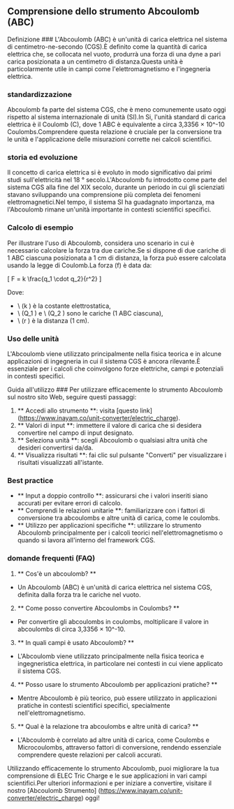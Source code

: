 ## Comprensione dello strumento Abcoulomb (ABC)

Definizione ###
L'Abcoulomb (ABC) è un'unità di carica elettrica nel sistema di centimetro-ne-secondo (CGS).È definito come la quantità di carica elettrica che, se collocata nel vuoto, produrrà una forza di una dyne a pari carica posizionata a un centimetro di distanza.Questa unità è particolarmente utile in campi come l'elettromagnetismo e l'ingegneria elettrica.

### standardizzazione
Abcoulomb fa parte del sistema CGS, che è meno comunemente usato oggi rispetto al sistema internazionale di unità (SI).In Si, l'unità standard di carica elettrica è il Coulomb (C), dove 1 ABC è equivalente a circa 3,3356 × 10^-10 Coulombs.Comprendere questa relazione è cruciale per la conversione tra le unità e l'applicazione delle misurazioni corrette nei calcoli scientifici.

### storia ed evoluzione
Il concetto di carica elettrica si è evoluto in modo significativo dai primi studi sull'elettricità nel 18 ° secolo.L'Abcoulomb fu introdotto come parte del sistema CGS alla fine del XIX secolo, durante un periodo in cui gli scienziati stavano sviluppando una comprensione più completa dei fenomeni elettromagnetici.Nel tempo, il sistema SI ha guadagnato importanza, ma l'Abcoulomb rimane un'unità importante in contesti scientifici specifici.

### Calcolo di esempio
Per illustrare l'uso di Abcoulomb, considera uno scenario in cui è necessario calcolare la forza tra due cariche.Se si dispone di due cariche di 1 ABC ciascuna posizionata a 1 cm di distanza, la forza può essere calcolata usando la legge di Coulomb.La forza (f) è data da:

\[ F = k \frac{q_1 \cdot q_2}{r^2} \]

Dove:
- \ (k \) è la costante elettrostatica,
- \ (Q_1 \) e \ (Q_2 \) sono le cariche (1 ABC ciascuna),
- \ (r \) è la distanza (1 cm).

### Uso delle unità
L'Abcoulomb viene utilizzato principalmente nella fisica teorica e in alcune applicazioni di ingegneria in cui il sistema CGS è ancora rilevante.È essenziale per i calcoli che coinvolgono forze elettriche, campi e potenziali in contesti specifici.

Guida all'utilizzo ###
Per utilizzare efficacemente lo strumento Abcoulomb sul nostro sito Web, seguire questi passaggi:
1. ** Accedi allo strumento **: visita [questo link] (https://www.inayam.co/unit-converter/electric_charge).
2. ** Valori di input **: immettere il valore di carica che si desidera convertire nel campo di input designato.
3. ** Seleziona unità **: scegli Abcoulomb o qualsiasi altra unità che desideri convertirsi da/da.
4. ** Visualizza risultati **: fai clic sul pulsante "Converti" per visualizzare i risultati visualizzati all'istante.

### Best practice
- ** Input a doppio controllo **: assicurarsi che i valori inseriti siano accurati per evitare errori di calcolo.
- ** Comprendi le relazioni unitarie **: familiarizzare con i fattori di conversione tra abcoulombs e altre unità di carica, come le coulombs.
- ** Utilizzo per applicazioni specifiche **: utilizzare lo strumento Abcoulomb principalmente per i calcoli teorici nell'elettromagnetismo o quando si lavora all'interno del framework CGS.

### domande frequenti (FAQ)

1. ** Cos'è un abcoulomb? **
- Un Abcoulomb (ABC) è un'unità di carica elettrica nel sistema CGS, definita dalla forza tra le cariche nel vuoto.

2. ** Come posso convertire Abcoulombs in Coulombs? **
- Per convertire gli abcoulombs in coulombs, moltiplicare il valore in abcoulombs di circa 3,3356 × 10^-10.

3. ** In quali campi è usato Abcoulomb? **
- L'Abcoulomb viene utilizzato principalmente nella fisica teorica e ingegneristica elettrica, in particolare nei contesti in cui viene applicato il sistema CGS.

4. ** Posso usare lo strumento Abcoulomb per applicazioni pratiche? **
- Mentre Abcoulomb è più teorico, può essere utilizzato in applicazioni pratiche in contesti scientifici specifici, specialmente nell'elettromagnetismo.

5. ** Qual è la relazione tra abcoulombs e altre unità di carica? **
- L'Abcoulomb è correlato ad altre unità di carica, come Coulombs e Microcoulombs, attraverso fattori di conversione, rendendo essenziale comprendere queste relazioni per calcoli accurati.

Utilizzando efficacemente lo strumento Abcoulomb, puoi migliorare la tua comprensione di ELEC Tric Charge e le sue applicazioni in vari campi scientifici.Per ulteriori informazioni e per iniziare a convertire, visitare il nostro [Abcoulomb Strumento] (https://www.inayam.co/unit-converter/electric_charge) oggi!